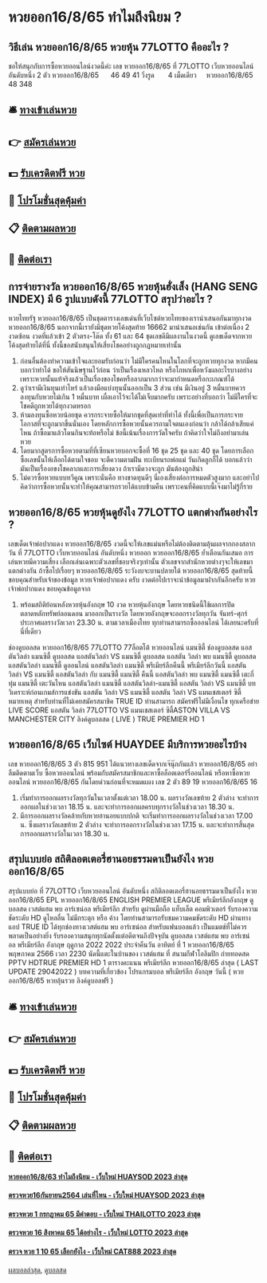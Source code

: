 # หวยออก16/8/65 ทำไมถึงนิยม ?
## วิธีเล่น หวยออก16/8/65 หวยหุ้น 77LOTTO คืออะไร ?
ขอให้สนุกกับการซื้อหวยออนไลน์งวดนี้ค่ะ
เลข หวยออก16/8/65 ที่ 77LOTTO เว็บหวยออนไลน์ อันดับหนึ่ง 2 ตัว หวยออก16/8/65      46 49 41
วิ่งรูด       4
เม็ดเดียว     หวยออก16/8/65   48 348

## 🛎 [ทางเข้าเล่นหวย](https://bit.ly/3BG5bNw)
## 👉 [สมัครเล่นหวย](https://bit.ly/3BG5bNw)
## 💵 [รับเครดิตฟรี หวย](https://bit.ly/3C3mvgS)
## 👑 [โปรโมชั่นสุดคุ้มค่า](https://bit.ly/3C3mvgS)
## 📋 [ติดตามผลหวย](https://bit.ly/3C3mvgS)
## 📱 [ติดต่อเรา](https://bit.ly/3C3mvgS)

## การจ่ายรางวัล หวยออก16/8/65 หวยหุ้นฮั่งเส็ง (HANG SENG INDEX) มี 6 รูปแบบดังนี้ 77LOTTO สรุปว่าอะไร ?
หวยไทยรัฐ หวยออก16/8/65 เป็นชุดตารางเลขเด่นที่เว็บไซต์หวยไทยของเรานำเสนอกันมาทุกงวด หวยออก16/8/65 นอกจากนี้เรายังมีชุดหวยโค้งสุดท้าย 16662 มานำเสนอเช่นกัน เข้าต่อเนื่อง 2 งวดซ้อน งวดที่แล้วเข้า 2 ตัวตรง-โต๊ด ทั้ง 61 และ 64 ชุดเลขดีมีผลงานในงวดนี้ ดูเลขเด็ดจากหวยโค้งสุดท้ายได้ที่นี่ ทั้งนี้ขอสนับสนุนให้เสี่ยงโชคอย่างถูกกฎหมายเท่านั้น
1. ก่อนอื่นต้องทำความเข้าใจและยอมรับก่อนว่า ไม่มีใครคนไหนในโลกที่จะถูกหวยทุกงวด หากมีคนบอกว่าทำได้ ขอให้สันนิษฐานไว้ก่อน ว่าเป็นเรื่องเหลวไหล หรือโกหกเพื่อหวังผลอะไรบางอย่าง เพราะหวยนั้นแท้จริงแล้วเป็นเรื่องของโชคหรือลาภมากกว่าจะมากำหนดหรือกะเกณฑ์ได้
2. ดูว่าเรามีเงินทุนเท่าไหร่ แล้วลงมือแบ่งทุนนั้นออกเป็น 3 ส่วน เช่น มีเงินอยู่ 3 หมื่นบาทควรลงทุนกับหวยไม่เกิน 1 หมื่นบาท เผื่อเอาไว้จะได้ไม่เจ็บมากครับ เพราะอย่างที่บอกว่า ไม่มีใครที่จะโชคดีถูกหวยได้ทุกงวดหรอก
3. ห้ามลงทุนซื้อหวยน้อยชุด ควรกระจายซื้อให้มากชุดที่สุดเท่าที่ทำได้ ทั้งนี้เพื่อเป็นการกระจายโอกาสที่จะถูกมากขึ้นนั่นเอง โดยหลักการซื้อหวยนั้นควรถามใจตนเองก่อนว่า กล้าได้กล้าเสียแค่ไหน ถ้าซื้อมาแล้วโดนกินจะท้อหรือไม่ ข้อนี้เน้นเรื่องการวัดใจครับ ถ้าคิดว่าใจไม่ถึงอย่ามาเล่นหวย
4. โดยมากสูตรการซื้อหวยตามที่ที่เซียนหวยบอกจะซื้อที่ 16 ชุด 25 ชุด และ 40 ชุด โดยการเลือกซื้อเลขนั้นให้เลือกได้ตามใจชอบ จะตีความตามฝัน ทะเบียนรถพ่อแม่ วันเกิดลูกก็ได้ บอกแล้วว่ามันเป็นเรื่องอขงโชคลาภและการเสี่ยงดวง ถ้าเรามีดวงจะถูก มันต้องถูกสิน่า
5. ไม่ควรซื้อหวยแบบทวีคูณ เพราะนั่นคือ ทางขาดทุนดีๆ นี่เองเสี่ยงต่อการหมดตัวสูงมาก และอย่าไปคิดว่าการซื้อหวยนั้นจะทำให้คุณสามารถรวยได้แบบข้ามคืน เพราะคนที่คิดแบบนี้เจ๊งมาไม่รู้กี่ราย

## หวยออก16/8/65 หวยหุ้นดูยังไง 77LOTTO แตกต่างกันอย่างไร ?
เลขเด็ดเจ้าพ่อปากแดง หวยออก16/8/65 งวดนี้จะให้เลขแม่นหรือไม่ต้องติดตามลุ้นผลจากกองสลากวัน ที่ 77LOTTO เว็บหวยออนไลน์ อันดับหนึ่ง หวยออก หวยออก16/8/65 ย้ำเตือนกันเสมอ การเล่นหวยมีความเสี่ยง เลือกเล่นเฉพาะตัวเลขที่ชอบจริงๆเท่านั้น ตัวเลขจากสำนักหวยต่างๆจะให้เลขมาแตกต่างกัน ถ้าซื้อไปเรื่อยๆ หวยออก16/8/65 ระวังงบจะบานปลายใด้ หวยออก16/8/65 สุดท้ายนี้ขอบคุณสำหรับเจ้าของข้อมูล หวยเจ้าพ่อปากแดง ครับ งวดต่อไปเราจะนำข้อมูลมาฝากกันอีกครับ หวยเจ้าพ่อปากแดง
ขอบคุณข้อมูลจาก
1. พร้อมสถิติย้อนหลังหวยหุ้นอังกฤษ 10 งวด หวยหุ้นอังกฤษ โดยหวยชนิดนี้ใช้ผลการปิดตลาดหลักทรัพย์ลอนดอน มาออกเป็นรางวัล โดยหวยอังกฤษจะออกรางวัลทุกวัน จันทร์-ศุกร์ ประกาศผลรางวัลเวลา 23.30 น. ตามเวลาเมืองไทย ทุกท่านสามารถซื้อออนไลน์ ได้เลยนะครับที่นี่ที่เดียว

ช่องดูบอลสด หวยออก16/8/65 77LOTTO 77ล็อตโต้ หวยออนไลน์ แมนซิตี้ ช่องดูบอลสด แอสตันวิลล่า แมนซิตี้ ดูบอลสด แอสตันวิลล่า VS แมนซิตี้ ดูบอลสด แอสตัน วิลล่า พบ แมนซิตี้ ดูบอลสด แอสตันวิลล่า แมนซิตี้ ดูออนไลน์ แอสตันวิลล่า แมนซิตี้ พรีเมียร์ลีกคืนนี้ พรีเมียร์ลีกวันนี้ แอสตันวิลล่า VS แมนซิตี้ แอสตันวิลล่า กับ แมนซิตี้ แมนซิตี้ คืนนี้ แอสตันวิลล่า พบ แมนซิตี้ แมนซิตี้ เตะกี่ทุ่ม แมนซิตี้ เตะวันไหน แอสตันวิลล่า แมนซิตี้ แอสตันวิลล่า-แมนซิตี้
แอสตัน วิลล่า VS แมนซิตี้
บทวิเคราะห์ก่อนเกมส์การแข่งขัน แอสตัน วิลล่า VS แมนซิตี้
แอสตัน วิลล่า VS แมนเชสเตอร์ ซิตี้
หมายเหตุ สำหรับท่านที่ไม่เคยสมัครสมาชิค TRUE ID ท่านสามารถ สมัครฟรีไม่มีเงื่อนไข ทุกเครือข่าย
LIVE SCORE แอสตัน วิลล่า 77LOTTO VS แมนเชสเตอร์ ซิตี้ASTON VILLA VS MANCHESTER CITY
ลิงค์ดูบอลสด ( LIVE )
TRUE PREMIER HD 1

## หวยออก16/8/65 เว็บไซต์ HUAYDEE มีบริการหวยอะไรบ้าง
เลข หวยออก16/8/65 3 ตัว 815 951
ได้แนวทางเลขเด็ดจากเจ๊นุ๊กกันแล้ว หวยออก16/8/65 อย่าลืมติดตามเว็บ ซื้อหวยออนไลน์ พร้อมกับสมัครสมาชิกและหาซื้อล็อตเตอร์รี่ออนไลน์ หรือหาซื้อหวยออนไลน์ หวยออก16/8/65 กันโดยด่วนก่อนที่จะหมดแผง
เลข 2 ตัว 89 19 หวยออก16/8/65 16
1. เริ่มทำการออกผลรางวัลทุกวันในเวลาตั้งแต่เวลา 18.00 น. ผลรางวัลเลขท้าย 2 ตัวล่าง จะทำการออกผลในช่วงเวลา 18.15 น. และจะทำการออกผลครบทุกรางวัลในช่วงเวลา 18.30 น.
2. มีการออกผลรางวัลคล้ายกับหวยฮานอยแบบปกติ จะเริ่มทำการออกผลรางวัลในช่วงเวลา 17.00 น. ซึ่งผลรางวัลเลขท้าย 2 ตัวล่าง จะทำการออกรางวัลในช่วงเวลา 17.15 น. และจะทำการสิ้นสุดการออกผลรางวัลในเวลา 18.30 น.

## สรุปแบบย่อ สถิติลอตเตอรี่ฮานอยธรรมดาเป็นยังไง หวยออก16/8/65
สรุปแบบย่อ ที่ 77LOTTO เว็บหวยออนไลน์ อันดับหนึ่ง สถิติลอตเตอรี่ฮานอยธรรมดาเป็นยังไง หวยออก16/8/65 EPL หวยออก16/8/65 ENGLISH PREMIER LEAGUE พรีเมียร์ลีกอังกฤษ ดูบอลสด เวสต์แฮม พบ อาร์เซน่อล พรีเมียร์ลีก สำหรับ ดูผ่านมือถือ แท็บเล็ต คอมพิวเตอร์ รับรองความชัดระดับ HD ดูไหลลื่น ไม่มีกระตุก หรือ ค้าง โดยท่านสามารถรับชมความคมชัดระดับ HD ผ่านทางแอป TRUE ID ได้ทุกช่องทางเวสต์แฮม พบ อาร์เซน่อล สำหรับแฟนบอลแล้ว เป็นแมตช์ที่ไม่ควรพลาดเป็นอย่างยิ่ง รับรองความสนุกทุกนัดตั้งแต่อดีตจนถึงปัจจุบัน
ดูบอลสด เวสต์แฮม พบ อาร์เซน่อล พรีเมียร์ลีก อังกฤษ ฤดูกาล 2022 2022 ประจำคืนวัน อาทิตย์ ที่ 1 หวยออก16/8/65 พฤษภาคม 2566 เวลา 2230 นัดนี้แตะในบ้านของ เวสต์แฮม ที่ สนามกีฬาโอลิมปิก ถ่ายทอดสด  PPTV HDTRUE PREMIER HD 1
ตารางคะแนน พรีเมียร์ลีก หวยออก16/8/65 ล่าสุด ( LAST UPDATE 29042022 )
บทความที่เกี่ยวข้อง
โปรแกรมบอล พรีเมียร์ลีก อังกฤษ วันนี้ ( หวยออก16/8/65 หวยลุ้นรวย ลิงค์ดูบอลฟรี )

## 🛎 [ทางเข้าเล่นหวย](https://bit.ly/3BG5bNw)
## 👉 [สมัครเล่นหวย](https://bit.ly/3BG5bNw)
## 💵 [รับเครดิตฟรี หวย](https://bit.ly/3C3mvgS)
## 👑 [โปรโมชั่นสุดคุ้มค่า](https://bit.ly/3C3mvgS)
## 📋 [ติดตามผลหวย](https://bit.ly/3C3mvgS)
## 📱 [ติดต่อเรา](https://bit.ly/3C3mvgS)

#### [หวยออก16/8/63 ทำไมถึงนิยม - เว็บใหม่ HUAYSOD 2023 ล่าสุด](https://atom.io/themes/หวยออก16863%20ทำไมถึงนิยม%20-%20เว็บใหม่%20huaysod%202023%20ล่าสุด)
#### [ตรวจหวย16กันยายน2564 เล่นที่ไหน - เว็บใหม่ HUAYSOD 2023 ล่าสุด](https://atom.io/themes/ตรวจหวย16กันยายน2564%20เล่นที่ไหน%20-%20เว็บใหม่%20huaysod%202023%20ล่าสุด)
#### [ตรวจหวย 1 กรกฎาคม 65 มีคำตอบ - เว็บใหม่ THAILOTTO 2023 ล่าสุด](https://atom.io/themes/ตรวจหวย%201%20กรกฎาคม%2065%20มีคำตอบ%20-%20เว็บใหม่%20thailotto%202023%20ล่าสุด)
#### [ตรวจหวย 16 สิงหาคม 65 ได้อย่างไร - เว็บใหม่ LOTTO 2023 ล่าสุด](https://atom.io/themes/ตรวจหวย%2016%20สิงหาคม%2065%20ได้อย่างไร%20-%20เว็บใหม่%20lotto%202023%20ล่าสุด)
#### [ตรวจ หวย 1 10 65 เลือกยังไง - เว็บใหม่ CAT888 2023 ล่าสุด](https://atom.io/themes/ตรวจ%20หวย%201%2010%2065%20เลือกยังไง%20-%20เว็บใหม่%20cat888%202023%20ล่าสุด)

[ผลบอลล่าสุด](https://siamsport.tv "ผลบอลล่าสุด"), [ดูบอลสด](https://siamsport.tv/ดูบอลสด "ดูบอลสด")